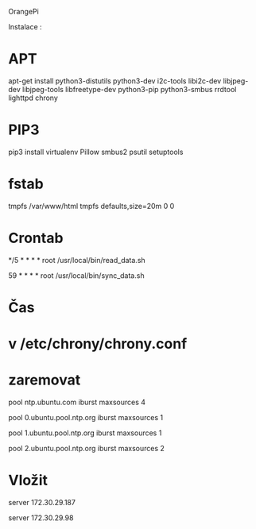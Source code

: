 OrangePi


Instalace :

# APT
apt-get install python3-distutils python3-dev i2c-tools libi2c-dev libjpeg-dev libjpeg-tools libfreetype-dev python3-pip python3-smbus rrdtool lighttpd chrony

# PIP3
pip3 install virtualenv Pillow smbus2 psutil setuptools

# fstab
tmpfs /var/www/html    tmpfs    defaults,size=20m    0    0

# Crontab
*/5 *  * * * root /usr/local/bin/read_data.sh

59 * * * * root /usr/local/bin/sync_data.sh

# Čas
# v /etc/chrony/chrony.conf

# zaremovat
pool ntp.ubuntu.com        iburst maxsources 4

pool 0.ubuntu.pool.ntp.org iburst maxsources 1

pool 1.ubuntu.pool.ntp.org iburst maxsources 1

pool 2.ubuntu.pool.ntp.org iburst maxsources 2

# Vložit
server 172.30.29.187

server 172.30.29.98
